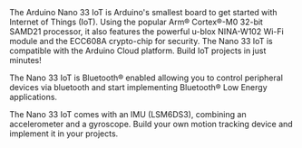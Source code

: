 <FeatureDescription>
The Arduino Nano 33 IoT is Arduino's smallest board to get started with Internet of Things (IoT). Using the popular Arm® Cortex®-M0 32-bit SAMD21 processor, it also features the powerful u-blox NINA-W102 Wi-Fi module and the ECC608A crypto-chip for security.
</FeatureDescription>

<FeatureList>

<Feature title="Arduino Cloud" image="wifi">
The Nano 33 IoT is compatible with the Arduino Cloud platform. Build IoT projects in just minutes!
<FeatureWrapper>
  <FeatureLink title="Go to Platform" url="https://app.arduino.cc/"/>
</FeatureWrapper>
</Feature>

<Feature title="Bluetooth®" image="bluetooth">

The Nano 33 IoT is Bluetooth® enabled allowing you to control peripheral devices via bluetooth and start implementing Bluetooth® Low Energy applications.
<FeatureWrapper>
<FeatureLink variant="primary" title="Documentation" url="/tutorials/nano-33-iot/bluetooth"/>
<FeatureLink variant="secondary" title="Library" url="https://www.arduino.cc/reference/en/libraries/arduinoble/"/>
</FeatureWrapper>
</Feature>

<Feature title="IMU" image="imu">

The Nano 33 IoT comes with an IMU (LSM6DS3), combining an accelerometer and a gyroscope. Build your own motion tracking device and implement it in your projects.
<FeatureWrapper>
<FeatureLink variant="primary" title="Documentation" url="/tutorials/nano-33-iot/imu-gyroscope"/>
<FeatureLink variant="secondary" title="Library" url="https://www.arduino.cc/reference/en/libraries/arduino_lsm6ds3/"/>
</FeatureWrapper>
</Feature>

</FeatureList>
